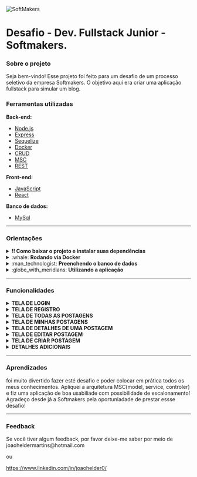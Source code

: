 ![SoftMakers](https://vagas.softmakers.com.br/assets/img/logotipo14xxhdpi.png)

# Desafio - Dev. Fullstack Junior - Softmakers.
<div>
  <h3>Sobre o projeto</h3>
  <p>Seja bem-vindo! Esse projeto foi feito para um desafio de um processo seletivo da empresa Softmakers. O objetivo aqui era criar uma aplicação fullstack para simular um blog.</p>
</div>

<div>
  <h3>Ferramentas utilizadas</h3>
 
  **Back-end:**
  
  <ul>
    <li><a href="https://nodejs.org/en/">Node.js<a/></li>
    <li><a href="https://expressjs.com/">Express<a/></li>
    <li><a href="https://sequelize.org/">Sequelize</a></li>
    <li><a href="https://docs.docker.com/">Docker</a></li>
    <li><a href="https://developer.mozilla.org/pt-BR/docs/Glossary/CRUD">CRUD</a></li>
    <li><a href="https://www.toptal.com/express-js/nodejs-typescript-rest-api-pt-1">MSC</a></li>
    <li><a href="https://developer.mozilla.org/pt-BR/docs/Glossary/REST">REST</a></li>
  </ul>
  
   **Front-end:**
  
  <ul>
    <li><a href="https://developer.mozilla.org/pt-BR/docs/Web/JavaScript">JavaScript<a/></li>
    <li><a href="https://legacy.reactjs.org/docs/getting-started.html">React<a/></li>
  </ul>
  
   **Banco de dados:**
  
  <ul>
    <li><a href="https://dev.mysql.com/doc/">MySql<a/></li>
  </ul>
</div>

--------------------

<div>
  <h3>Orientações</h3>
  <details>
    <summary><strong>‼️ Como baixar o projeto e instalar suas dependências</strong></summary><br>
    
  1. Clone o repositório
    
  - `git clone git@github.com:J0a0Helder/desafio-desenvolvedor-junior-3-softmakers.git`
  
  - Entre na pasta que foi criada no processo de clonagem:
    - `cd desafio-desenvolvedor-junior-3-softmakers`
  
  2. Faça a instalação das dependências
  
  - `npm install` ou `npm i`
  </details>
</div>

<div>
  <details>
  <summary>:whale: <strong>Rodando via Docker</strong></summary><br>
 
  <p>Está é uma aplição que utiliza docker, então na raiz do projeto:</p>
    
  - rode o seguinte comando:
  
    - `npm run compose:up`
    
  - Se não for mais usar os containers, rode o seguinte comando:
  
    - `npm run compose:down`
  </details>
</div>

<div>
  <details>
  <summary>:man_technologist: <strong>Preenchendo o banco de dados</strong></summary><br>
  <p>Está é uma aplicação que utiliza o ORM sequelize, então para popular o banco de dados com alguns dados de teste:</p>
    
  - se ainda estiver na raiz do projeto rode o comando para entrar na pasta backend:
  
    - `cd backend`
    
  - Dentro da pasta backend utilize o seguinte comando para popular o banco de dados:
  
    - `npm run db:reset`
    
  - Agora utilize o seguinte comando para deixar seu backend up:
  
    - `npm run dev`
    
 ⚠️ **Importante**: caso encontre o seguinte erro:

![image](https://github.com/J0a0Helder/desafio-desenvolvedor-junior-3-softmakers/assets/106708779/f6428e3e-6b36-4ee8-a01b-cede4f2f7edf)

 Isso significa que a porta 3001 já está em uso, você pode usar o comando: `` sudo kill -9 `sudo lsof -t -i:3001` `` para limpar a porta e todar novamente o comando `npm run dev`
  </details>
</div>

<div>
  <details>
  <summary>:globe_with_meridians: <strong>Utilizando a aplicação</strong></summary><br>
  <p>Se tudo deu certo agora você pode acessar: <strong>localhost:3000/</strong> no seu navegador e utilizar a aplicação :grin:</p>
  </details>
</div>

--------------------

<div>
  <h3>Funcionalidades</h3>
  <details>
    <summary><strong>TELA DE LOGIN</strong></summary><br>

  - Nesta Tela usuários que já estiverem cadastrados podem se logar com seu email e senha. O botão de login fica desabilitado até que os dados sejam preenchidos corretamente.

  </details>
  
  <details>
    <summary><strong>TELA DE REGISTRO</strong></summary><br>

  - Nesta Tela usuários que ainda não estiverem cadastrados podem se cadastrar com email e senha válidos. Assim como no login o botão de cadastro fica desabilitado até que sejam preenchidos dados válidos, para isso:
    
    - o `email` deve estar em um formato válido e a `senha` deve possuir 6 caracteres ou mais.

  </details>
  
  <details>
    <summary><strong>TELA DE TODAS AS POSTAGENS</strong></summary><br>

  - Nesta Tela o usuário pode visualizar todas as postagens de todos os usuários:

  </details>
  
    
  <details>
    <summary><strong>TELA DE MINHAS POSTAGENS</strong></summary><br>
    
  - Nesta Tela o usuário pode visualizar apenas as suas postagens:

  </details>
    
  <details>
    <summary><strong>TELA DE DETALHES DE UMA POSTAGEM</strong></summary><br>

  - Nesta Tela o usuário pode visualizar detalhes de alguma postagem de seu interesse:

  - Caso o usuário seja o responsável pela postagem os botões de `editar` e `excluir` postagem ficaram habilitados:
    
  - Ao clicar em `excluir` a postagem será excluída e removida do banco de dados.

  </details>
      
  <details>
    <summary><strong>TELA DE EDITAR POSTAGEM</strong></summary><br>

  - Nesta Tela o usuário pode editar uma postagem que ele fez:

  - Ao clicar em salvar ele é redirecionado novamente para a pagina de detalhes da postagem e ela já estará com todas as modificações:

  </details>
  
  <details>
    <summary><strong>TELA DE CRIAR POSTAGEM</strong></summary><br>

  - Nesta Tela o usuário pode criar uma nova postagem:

  - Ao clicar em salvar ele é redirecionado novamente para a pagina de detalhes da nova postagem:

  </details>
    
  <details>
    <summary><strong>DETALHES ADICIONAIS</strong></summary><br>

  - Na `NAVBAR` o nome do usuário fica sempre disponível, assim como o botão de `SAIR`:

  - ao clicar em sair o usuário é redirecionado novamente para a página de login.

  </details>
</div>

--------------------

<div>
  <h3>Aprendizados</h3>
  <p>foi muito divertido fazer esté desafio e poder colocar em prática todos os meus conhecimentos. Apliquei a arquitetura MSC(model, service, controler) e fiz uma aplicação de boa usabiliade com possibilidade de escalonamento! Agradeço desde já a Softmakers pela oportuniadade de prestar essse desafio!</p>
</div>

--------------------

<div>
  <h3>Feedback</h3>
  <p>Se você tiver algum feedback, por favor deixe-me saber por meio de joaoheldermartins@hotmail.com

  ou

  https://www.linkedin.com/in/joaohelder0/</p>
</div>
